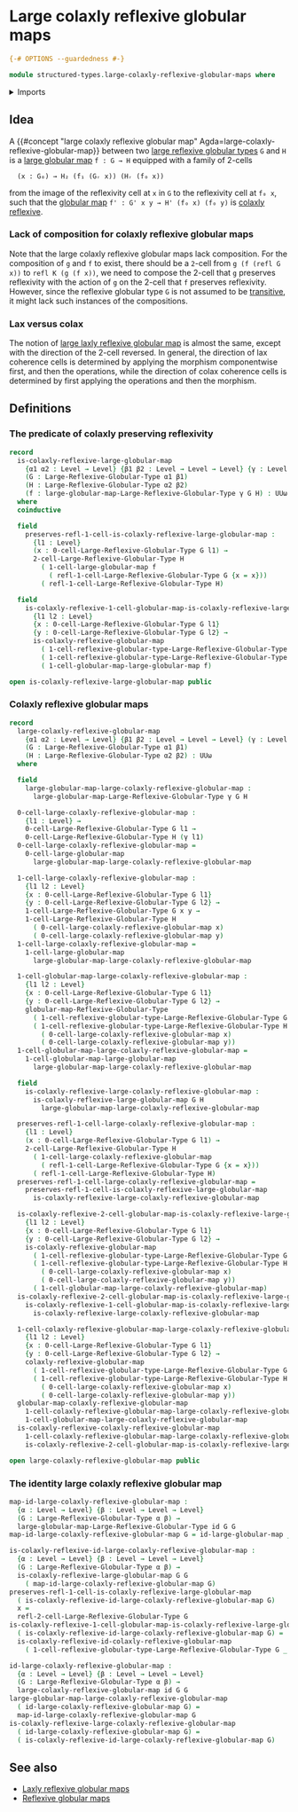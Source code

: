# Large colaxly reflexive globular maps

```agda
{-# OPTIONS --guardedness #-}

module structured-types.large-colaxly-reflexive-globular-maps where
```

<details><summary>Imports</summary>

```agda
open import foundation.function-types
open import foundation.universe-levels

open import structured-types.colaxly-reflexive-globular-maps
open import structured-types.large-globular-maps
open import structured-types.large-reflexive-globular-types
open import structured-types.reflexive-globular-types
```

</details>

## Idea

A
{{#concept "large colaxly reflexive globular map" Agda=large-colaxly-reflexive-globular-map}}
between two
[large reflexive globular types](structured-types.large-reflexive-globular-types.md)
`G` and `H` is a [large globular map](structured-types.large-globular-maps.md)
`f : G → H` equipped with a family of 2-cells

```text
  (x : G₀) → H₂ (f₁ (Gᵣ x)) (Hᵣ (f₀ x))
```

from the image of the reflexivity cell at `x` in `G` to the reflexivity cell at
`f₀ x`, such that the [globular map](structured-types.globular-maps.md)
`f' : G' x y → H' (f₀ x) (f₀ y)` is
[colaxly reflexive](structured-types.colaxly-reflexive-globular-maps.md).

### Lack of composition for colaxly reflexive globular maps

Note that the large colaxly reflexive globular maps lack composition. For the
composition of `g` and `f` to exist, there should be a `2`-cell from
`g (f (refl G x))` to `refl K (g (f x))`, we need to compose the 2-cell that `g`
preserves reflexivity with the action of `g` on the 2-cell that `f` preserves
reflexivity. However, since the reflexive globular type `G` is not assumed to be
[transitive](structured-types.transitive-globular-types.md), it might lack such
instances of the compositions.

### Lax versus colax

The notion of
[large laxly reflexive globular map](structured-types.large-laxly-reflexive-globular-maps.md)
is almost the same, except with the direction of the 2-cell reversed. In
general, the direction of lax coherence cells is determined by applying the
morphism componentwise first, and then the operations, while the direction of
colax coherence cells is determined by first applying the operations and then
the morphism.

## Definitions

### The predicate of colaxly preserving reflexivity

```agda
record
  is-colaxly-reflexive-large-globular-map
    {α1 α2 : Level → Level} {β1 β2 : Level → Level → Level} {γ : Level → Level}
    (G : Large-Reflexive-Globular-Type α1 β1)
    (H : Large-Reflexive-Globular-Type α2 β2)
    (f : large-globular-map-Large-Reflexive-Globular-Type γ G H) : UUω
  where
  coinductive

  field
    preserves-refl-1-cell-is-colaxly-reflexive-large-globular-map :
      {l1 : Level}
      (x : 0-cell-Large-Reflexive-Globular-Type G l1) →
      2-cell-Large-Reflexive-Globular-Type H
        ( 1-cell-large-globular-map f
          ( refl-1-cell-Large-Reflexive-Globular-Type G {x = x}))
        ( refl-1-cell-Large-Reflexive-Globular-Type H)

  field
    is-colaxly-reflexive-1-cell-globular-map-is-colaxly-reflexive-large-globular-map :
      {l1 l2 : Level}
      {x : 0-cell-Large-Reflexive-Globular-Type G l1}
      {y : 0-cell-Large-Reflexive-Globular-Type G l2} →
      is-colaxly-reflexive-globular-map
        ( 1-cell-reflexive-globular-type-Large-Reflexive-Globular-Type G x y)
        ( 1-cell-reflexive-globular-type-Large-Reflexive-Globular-Type H _ _)
        ( 1-cell-globular-map-large-globular-map f)

open is-colaxly-reflexive-large-globular-map public
```

### Colaxly reflexive globular maps

```agda
record
  large-colaxly-reflexive-globular-map
    {α1 α2 : Level → Level} {β1 β2 : Level → Level → Level} (γ : Level → Level)
    (G : Large-Reflexive-Globular-Type α1 β1)
    (H : Large-Reflexive-Globular-Type α2 β2) : UUω
  where

  field
    large-globular-map-large-colaxly-reflexive-globular-map :
      large-globular-map-Large-Reflexive-Globular-Type γ G H

  0-cell-large-colaxly-reflexive-globular-map :
    {l1 : Level} →
    0-cell-Large-Reflexive-Globular-Type G l1 →
    0-cell-Large-Reflexive-Globular-Type H (γ l1)
  0-cell-large-colaxly-reflexive-globular-map =
    0-cell-large-globular-map
      large-globular-map-large-colaxly-reflexive-globular-map

  1-cell-large-colaxly-reflexive-globular-map :
    {l1 l2 : Level}
    {x : 0-cell-Large-Reflexive-Globular-Type G l1}
    {y : 0-cell-Large-Reflexive-Globular-Type G l2} →
    1-cell-Large-Reflexive-Globular-Type G x y →
    1-cell-Large-Reflexive-Globular-Type H
      ( 0-cell-large-colaxly-reflexive-globular-map x)
      ( 0-cell-large-colaxly-reflexive-globular-map y)
  1-cell-large-colaxly-reflexive-globular-map =
    1-cell-large-globular-map
      large-globular-map-large-colaxly-reflexive-globular-map

  1-cell-globular-map-large-colaxly-reflexive-globular-map :
    {l1 l2 : Level}
    {x : 0-cell-Large-Reflexive-Globular-Type G l1}
    {y : 0-cell-Large-Reflexive-Globular-Type G l2} →
    globular-map-Reflexive-Globular-Type
      ( 1-cell-reflexive-globular-type-Large-Reflexive-Globular-Type G x y)
      ( 1-cell-reflexive-globular-type-Large-Reflexive-Globular-Type H
        ( 0-cell-large-colaxly-reflexive-globular-map x)
        ( 0-cell-large-colaxly-reflexive-globular-map y))
  1-cell-globular-map-large-colaxly-reflexive-globular-map =
    1-cell-globular-map-large-globular-map
      large-globular-map-large-colaxly-reflexive-globular-map

  field
    is-colaxly-reflexive-large-colaxly-reflexive-globular-map :
      is-colaxly-reflexive-large-globular-map G H
        large-globular-map-large-colaxly-reflexive-globular-map

  preserves-refl-1-cell-large-colaxly-reflexive-globular-map :
    {l1 : Level}
    (x : 0-cell-Large-Reflexive-Globular-Type G l1) →
    2-cell-Large-Reflexive-Globular-Type H
      ( 1-cell-large-colaxly-reflexive-globular-map
        ( refl-1-cell-Large-Reflexive-Globular-Type G {x = x}))
      ( refl-1-cell-Large-Reflexive-Globular-Type H)
  preserves-refl-1-cell-large-colaxly-reflexive-globular-map =
    preserves-refl-1-cell-is-colaxly-reflexive-large-globular-map
      is-colaxly-reflexive-large-colaxly-reflexive-globular-map

  is-colaxly-reflexive-2-cell-globular-map-is-colaxly-reflexive-large-globular-map :
    {l1 l2 : Level}
    {x : 0-cell-Large-Reflexive-Globular-Type G l1}
    {y : 0-cell-Large-Reflexive-Globular-Type G l2} →
    is-colaxly-reflexive-globular-map
      ( 1-cell-reflexive-globular-type-Large-Reflexive-Globular-Type G x y)
      ( 1-cell-reflexive-globular-type-Large-Reflexive-Globular-Type H
        ( 0-cell-large-colaxly-reflexive-globular-map x)
        ( 0-cell-large-colaxly-reflexive-globular-map y))
      ( 1-cell-globular-map-large-colaxly-reflexive-globular-map)
  is-colaxly-reflexive-2-cell-globular-map-is-colaxly-reflexive-large-globular-map =
    is-colaxly-reflexive-1-cell-globular-map-is-colaxly-reflexive-large-globular-map
      is-colaxly-reflexive-large-colaxly-reflexive-globular-map

  1-cell-colaxly-reflexive-globular-map-large-colaxly-reflexive-globular-map :
    {l1 l2 : Level}
    {x : 0-cell-Large-Reflexive-Globular-Type G l1}
    {y : 0-cell-Large-Reflexive-Globular-Type G l2} →
    colaxly-reflexive-globular-map
      ( 1-cell-reflexive-globular-type-Large-Reflexive-Globular-Type G x y)
      ( 1-cell-reflexive-globular-type-Large-Reflexive-Globular-Type H
        ( 0-cell-large-colaxly-reflexive-globular-map x)
        ( 0-cell-large-colaxly-reflexive-globular-map y))
  globular-map-colaxly-reflexive-globular-map
    1-cell-colaxly-reflexive-globular-map-large-colaxly-reflexive-globular-map =
    1-cell-globular-map-large-colaxly-reflexive-globular-map
  is-colaxly-reflexive-colaxly-reflexive-globular-map
    1-cell-colaxly-reflexive-globular-map-large-colaxly-reflexive-globular-map =
    is-colaxly-reflexive-2-cell-globular-map-is-colaxly-reflexive-large-globular-map

open large-colaxly-reflexive-globular-map public
```

### The identity large colaxly reflexive globular map

```agda
map-id-large-colaxly-reflexive-globular-map :
  {α : Level → Level} {β : Level → Level → Level}
  (G : Large-Reflexive-Globular-Type α β) →
  large-globular-map-Large-Reflexive-Globular-Type id G G
map-id-large-colaxly-reflexive-globular-map G = id-large-globular-map _

is-colaxly-reflexive-id-large-colaxly-reflexive-globular-map :
  {α : Level → Level} {β : Level → Level → Level}
  (G : Large-Reflexive-Globular-Type α β) →
  is-colaxly-reflexive-large-globular-map G G
    ( map-id-large-colaxly-reflexive-globular-map G)
preserves-refl-1-cell-is-colaxly-reflexive-large-globular-map
  ( is-colaxly-reflexive-id-large-colaxly-reflexive-globular-map G)
  x =
  refl-2-cell-Large-Reflexive-Globular-Type G
is-colaxly-reflexive-1-cell-globular-map-is-colaxly-reflexive-large-globular-map
  ( is-colaxly-reflexive-id-large-colaxly-reflexive-globular-map G) =
  is-colaxly-reflexive-id-colaxly-reflexive-globular-map
    ( 1-cell-reflexive-globular-type-Large-Reflexive-Globular-Type G _ _)

id-large-colaxly-reflexive-globular-map :
  {α : Level → Level} {β : Level → Level → Level}
  (G : Large-Reflexive-Globular-Type α β) →
  large-colaxly-reflexive-globular-map id G G
large-globular-map-large-colaxly-reflexive-globular-map
  ( id-large-colaxly-reflexive-globular-map G) =
  map-id-large-colaxly-reflexive-globular-map G
is-colaxly-reflexive-large-colaxly-reflexive-globular-map
  ( id-large-colaxly-reflexive-globular-map G) =
  ( is-colaxly-reflexive-id-large-colaxly-reflexive-globular-map G)
```

## See also

- [Laxly reflexive globular maps](structured-types.laxly-reflexive-globular-maps.md)
- [Reflexive globular maps](structured-types.reflexive-globular-maps.md)
